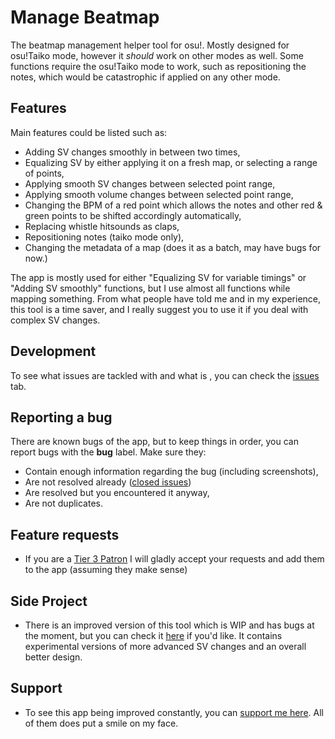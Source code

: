 # Manage Beatmap

The beatmap management helper tool for osu!. Mostly designed for osu!Taiko mode, however it *should* work on other modes as well. Some functions require the osu!Taiko mode to work, such as repositioning the notes, which would be catastrophic if applied on any other mode.

## Features

Main features could be listed such as:

- Adding SV changes smoothly in between two times,
- Equalizing SV by either applying it on a fresh map, or selecting a range of points,
- Applying smooth SV changes between selected point range,
- Applying smooth volume changes between selected point range,
- Changing the BPM of a red point which allows the notes and other red & green points to be shifted accordingly automatically,
- Replacing whistle hitsounds as claps,
- Repositioning notes (taiko mode only),
- Changing the metadata of a map (does it as a batch, may have bugs for now.)

The app is mostly used for either "Equalizing SV for variable timings" or "Adding SV smoothly" functions, but I use almost all functions while mapping something. From what people have told me and in my experience, this tool is a time saver, and I really suggest you to use it if you deal with complex SV changes.

## Development

To see what issues are tackled with and what is , you can check the [issues](https://github.com/frukoyurdakul/Manage_Beatmap/issues) tab.

## Reporting a bug

There are known bugs of the app, but to keep things in order, you can report bugs with the **bug** label.
Make sure they:

- Contain enough information regarding the bug (including screenshots),
- Are not resolved already ([closed issues](https://github.com/frukoyurdakul/Manage_Beatmap/issues?q=is%3Aissue+is%3Aclosed))
- Are resolved but you encountered it anyway,
- Are not duplicates.

## Feature requests

- If you are a [Tier 3 Patron](https://patreon.com/frukoyurdakul) I will gladly accept your requests and add them to the app (assuming they make sense)

## Side Project

- There is an improved version of this tool which is WIP and has bugs at the moment, but you can check it [here](https://github.com/frukoyurdakul/Upgraded-Beatmap-Help-Tool) if you'd like. It contains experimental versions of more advanced SV changes and an overall better design.

## Support

- To see this app being improved constantly, you can [support me here](https://patreon.com/frukoyurdakul). All of them does put a smile on my face.
